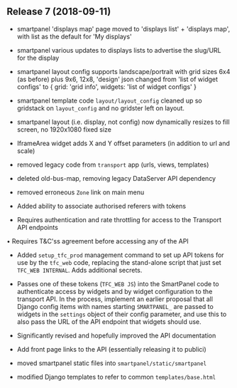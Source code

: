 ## Release 7 (2018-09-11)

* smartpanel 'displays map' page moved to 'displays list' + 'displays map', with list as the default for 'My displays'

* smartpanel various updates to displays lists to advertise the slug/URL for the display

* smartpanel layout config supports landscape/portrait with grid sizes 6x4 (as before) 
  plus 9x6, 12x8, 'design' json changed from 'list of widget configs' to { grid: 'grid info', widgets: 'list of widget configs' }

* smartpanel template code `layout/layout_config` cleaned up so gridstack on `layout_config` and no gridster left on layout.

* smartpanel layout (i.e. display, not config) now dynamically resizes to fill screen, no 1920x1080 fixed size

* IframeArea widget adds X and Y offset parameters (in addition to url and scale)

* removed legacy code from `transport` app (urls, views, templates)

* deleted old-bus-map, removing legacy DataServer API dependency

* removed erroneous `Zone` link on main menu

* Added ability to associate authorised referers with tokens

* Requires authentication and rate throttling for access to the Transport API endpoints

• Requires T&C'ss agreement before accessing any of the API

* Added `setup_tfc_prod` management command to set up API tokens for use by the `tfc_web` code, replacing 
  the stand-alone script that just set `TFC_WEB INTERNAL`. Adds additional secrets.

* Passes one of these tokens (`TFC_WEB JS`) into the SmartPanel code to authenticate access by widgets 
  and by widget configuration to the transport API. In the process, implement an earlier proposal that
  all Django config items with names starting `SMARTPANEL_` are passed to widgets in the `settings` 
  object of their config parameter, and use this to also pass the URL of the API endpoint that widgets 
  should use.

* Significantly revised and hopefully improved the API documentation

* Add front page links to the API (essentially releasing it to publici)

* moved smartpanel static files into `smartpanel/static/smartpanel`

* modified Django templates to refer to common `templates/base.html`

